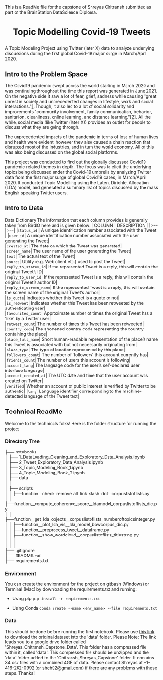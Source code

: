 This is a ReadMe file for the capstone of Shreyas Chitransh submitted as part of the BrainStation DataScience Diploma.


# <p align="center"> Topic Modelling Covid-19 Tweets </p> 

A Topic Modeling Project using Twitter (later X) data to analyze underlying discussions during the first global Covid-19 major surge in March/April 2020. 


## Intro to the Problem Space

The Covid19 pandemic swept across the world starting in March 2020 and was continuing throughout the time this report was generated in June 2021. On the negative side it saw a lot of fear, grief, sadness while causing "great unrest in society and unprecedented changes in lifestyle, work and social interactions."[1](https://www.ncbi.nlm.nih.gov/pmc/articles/PMC9052715/).
Though, it also led to a lot of social solidarity and improvements "community involvement, family communication, behavior, sanitation, cleanliness, online learning, and distance learning."[[2](https://journals.lww.com/jfmpc/fulltext/2023/12090/positive_impacts_of_covid_19_on_social_life_and.75.aspx)]. All the while, social media (like Twitter (later X)) provides an outlet for people to discuss what they are going through. 

The unprecedented impacts of the pandemic in terms of loss of human lives and health were evident, 
however they also caused a chain reaction that disrupted most of the industries, and in turn the world economy. All of this was also being discussed on the global social platforms. 

This project was conducted to find out the globally discussed Covid19 pandemic related themes in depth. The focus was to elicit the underlying topics being discussed under the Covid-19 umbrella by analyzing Twitter data from the first major surge of global Covid19 cases, in March/April 2020. It conducted Topic Modelling using the Latent Dirichlet Allocation (LDA) model, and generated a summary list of topics discussed by the mass English speaking Twitter users.

## Intro to Data
Data Dictionary 
The information that each column provides is generally taken from BirdIQ here and is given below:
| COLUMN  | DESCRIPTION |
|:---|:---|
|`status_id`  |  A unique identification number associated with the Tweet |
|`user_id`| A unique identification number associated with the user generating the Tweet|  
|`created_at`| The date on which the Tweet was generated|  
|`screen_name`| The user name of the user generating the Tweet|  
|`text`| The actual text of the Tweet|  
|`source`| Utility (e.g. Web client etc.) used to post the Tweet|  
|`reply_to_status_id`| If the represented Tweet is a reply, this will contain the original Tweet’s ID|  
|`reply_to_user_id`| If the represented Tweet is a reply, this will contain the original Tweet’s author ID|  
|`reply_to_screen_name`| If the represented Tweet is a reply, this will contain the screen name of the original Tweet’s author|  
|`is_quote`| Indicates whether this Tweet is a quote or not|  
|`is_retweet`| Indicates whether this Tweet has been retweeted by the authenticating user|  
|`favourites_count`| Approximate number of times the original Tweet has a 'like' by a Twitter user|  
|`retweet_count`| The number of times this Tweet has been retweeted|  
|`country_code`| The shortened country code representing the country containing the place|  
|`place_full_name`| Short human-readable representation of the place’s name this Tweet is associated with but not necessarily originating from|  
|`place_type`| The type of location represented by this place|  
|`followers_count`| The number of 'followers' this account currently has|  
|`friends_count`| The number of users this account is following|  
|`account_lang`| The language code for the user’s self-declared user interface language|  
|`account_created_at`| The UTC date and time that the user account was created on Twitter|  
|`verified`| Whether an account of public interest is verified by Twitter to be authentic|
|`lang`| Language identifier corresponding to the machine-detected language of the Tweet text| 

## Technical ReadMe

Welcome to the technicals folks! Here is the folder structure for running the project



### Directory Tree

├── notebooks  
│   ├── 1_DataLoading_Cleaning_and_Exploratory_Data_Analysis.ipynb  
│   ├── 2_Tweet_Exploratory_Data_Analysis.ipynb  
│   ├── 3_Topic_Modeling_Book_1.ipynb  
│   ├── 4_Topic_Modeling_Book_2.ipynb  
│   ├── data  
│   │  
│   ├── scripts  
│   │   ├──function__check_remove_all_link_slash_dot__corpuslistoflists.py  
│   │   ├──function__compute_coherence_score__ldamodel_corpuslistoflists_dic.py  
│   │   ├──function__get_lda_objects__corpuslistoflists_numberoftopicsinteger.py  
│   │   ├──function__plot_lda_vis__lda_model_bowcorpus_dic.py  
│   │   ├──function__preprocess_tweet__dataframe.py  
│   │   ├──function__show_wordcloud__corpuslistoflists_titlestring.py  
│   │   │  
│   │   │  
├── .gitignore  
├── README.md  
├── requirements.txt  
  


### Environment
You can create the environment for the project on gitbash (Windows) or Terminal (Mac) by downloading the requirements.txt and running:

 - Using pip
`pip install -r requirements.txt`

 - Using Conda
`conda create --name <env_name> --file requirements.txt`


### Data
This should be done before running the first notebook. 
Please use [this link](https://drive.google.com/drive/folders/1wr3j5ksoKTn7A1BeIStQ4NEJry6NGu8p?usp=sharing) to download the original dataset into the 'data' folder.
Please Note: The link leads you to a google drive folder called 'Shreyas_Chitransh_Capstone_Data'. This folder has a compressed file within it, called 'data'.
This compressed file should be unzipped and the 'data' folder added to the 'Chitransh_Shreyas_Capstone' folder.
It contains 34 csv files with a combined 4GB of data. Please contact Shreyas at +1-416-262-0992 (or shch92@gmail.com) if there are any problems with these steps. Thanks!
